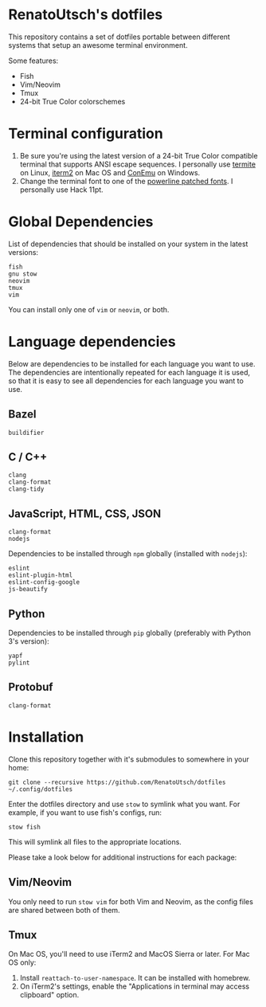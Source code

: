 # RenatoUtsch's dotfiles

This repository contains a set of dotfiles portable between different systems
that setup an awesome terminal environment.

Some features:

* Fish
* Vim/Neovim
* Tmux
* 24-bit True Color colorschemes

# Terminal configuration

1. Be sure you're using the latest version of a 24-bit True Color compatible
   terminal that supports ANSI escape sequences. I personally use
   [termite](https://github.com/thestinger/termite) on Linux,
   [iterm2](http://www.iterm2.com/) on Mac OS and
   [ConEmu](https://github.com/Maximus5/ConEmu) on Windows.
1. Change the terminal font to one of the
   [powerline patched fonts](https://github.com/powerline/fonts). I personally
   use Hack 11pt.

# Global Dependencies

List of dependencies that should be installed on your system in the latest
versions:

```
fish
gnu stow
neovim
tmux
vim
```

You can install only one of `vim` or `neovim`, or both.

# Language dependencies

Below are dependencies to be installed for each language you want to use. The
dependencies are intentionally repeated for each language it is used, so that it
is easy to see all dependencies for each language you want to use.

## Bazel

```
buildifier
```

## C / C++

```
clang
clang-format
clang-tidy
```

## JavaScript, HTML, CSS, JSON

```
clang-format
nodejs
```

Dependencies to be installed through `npm` globally (installed with `nodejs`):

```
eslint
eslint-plugin-html
eslint-config-google
js-beautify
```

## Python

Dependencies to be installed through `pip` globally (preferably with Python 3's
version):

```
yapf
pylint
```

## Protobuf

```
clang-format
```

# Installation

Clone this repository together with it's submodules to somewhere in your home:

```shell
git clone --recursive https://github.com/RenatoUtsch/dotfiles ~/.config/dotfiles
```

Enter the dotfiles directory and use `stow` to symlink what you want. For
example, if you want to use fish's configs, run:

```shell
stow fish
```

This will symlink all files to the appropriate locations.

Please take a look below for additional instructions for each package:

## Vim/Neovim

You only need to run `stow vim` for both Vim and Neovim, as the config files are
shared between both of them.

## Tmux

On Mac OS, you'll need to use iTerm2 and MacOS Sierra or later. For Mac OS only:

1. Install `reattach-to-user-namespace`. It can be installed with homebrew.
1. On iTerm2's settings, enable the "Applications in terminal may access
   clipboard" option.

